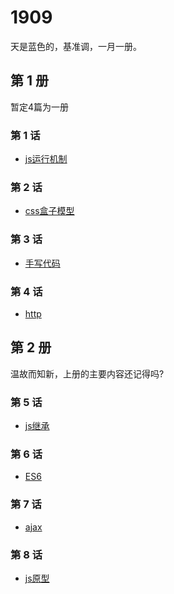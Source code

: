 # 1909
天是蓝色的，基准调，一月一册。

## 第 1 册
暂定4篇为一册

### 第 1 话

* [js运行机制](/base/js-run-origin.md)

### 第 2 话

* [css盒子模型](/base/css-box.md)

### 第 3 话

* [手写代码](/base/self-code.md)

### 第 4 话

* [http](/base/http.md)

## 第 2 册
温故而知新，上册的主要内容还记得吗?

### 第 5 话

* [js继承](/base/extends.md)

### 第 6 话

* [ES6](/base/es6.md)

### 第 7 话

* [ajax](/base/ajax.md)

### 第 8 话

* [js原型](/base/prototype.md)


